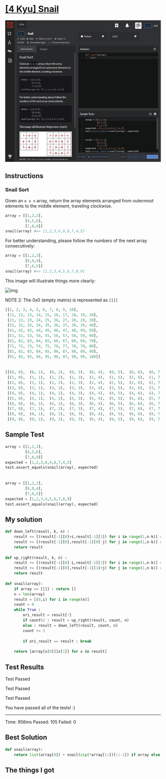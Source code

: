 # [[4 Kyu] Snail](https://www.codewars.com/kata/521c2db8ddc89b9b7a0000c1/train/python)

![image](./Problem.png)


## Instructions

### Snail Sort

Given an `n x n` array, return the array elements arranged from outermost elements to the middle element,   traveling clockwise.  

```python
array = [[1,2,3],
         [4,5,6],
         [7,8,9]]
snail(array) #=> [1,2,3,6,9,8,7,4,5]
```

For better understanding, please follow the numbers of the next array consecutively:  

```python
array = [[1,2,3],
         [8,9,4],
         [7,6,5]]
snail(array) #=> [1,2,3,4,5,6,7,8,9]
```

This image will illustrate things more clearly:  

![img](http://www.haan.lu/files/2513/8347/2456/snail.png)

NOTE 2: The 0x0 (empty matrix) is represented as `[[]]`  

```python
[[1, 2, 3, 4, 5, 6, 7, 8, 9, 10],
 [11, 12, 13, 14, 15, 16, 17, 18, 19, 20],
 [21, 22, 23, 24, 25, 26, 27, 28, 29, 30],
 [31, 32, 33, 34, 35, 36, 37, 38, 39, 40],
 [41, 42, 43, 44, 45, 46, 47, 48, 49, 50],
 [51, 52, 53, 54, 55, 56, 57, 58, 59, 60],
 [61, 62, 63, 64, 65, 66, 67, 68, 69, 70],
 [71, 72, 73, 74, 75, 76, 77, 78, 79, 80],
 [81, 82, 83, 84, 85, 86, 87, 88, 89, 90],
 [91, 92, 93, 94, 95, 96, 97, 98, 99, 100]]


[[(0, 0),  (0, 1),  (0, 2),  (0, 3),  (0, 4),  (0, 5),  (0, 6),  (0, 7),  (0, 8),  (0, 9)],
 [(1, 0),  (1, 1),  (1, 2),  (1, 3),  (1, 4),  (1, 5),  (1, 6),  (1, 7),  (1, 8),  (1, 9)],
 [(2, 0),  (2, 1),  (2, 2),  (2, 3),  (2, 4),  (2, 5),  (2, 6),  (2, 7),  (2, 8),  (2, 9)],
 [(3, 0),  (3, 1),  (3, 2),  (3, 3),  (3, 4),  (3, 5),  (3, 6),  (3, 7),  (3, 8),  (3, 9)],
 [(4, 0),  (4, 1),  (4, 2),  (4, 3),  (4, 4),  (4, 5),  (4, 6),  (4, 7),  (4, 8),  (4, 9)],
 [(5, 0),  (5, 1),  (5, 2),  (5, 3),  (5, 4),  (5, 5),  (5, 6),  (5, 7),  (5, 8),  (5, 9)],
 [(6, 0),  (6, 1),  (6, 2),  (6, 3),  (6, 4),  (6, 5),  (6, 6),  (6, 7),  (6, 8),  (6, 9)],
 [(7, 0),  (7, 1),  (7, 2),  (7, 3),  (7, 4),  (7, 5),  (7, 6),  (7, 7),  (7, 8),  (7, 9)],
 [(8, 0),  (8, 1),  (8, 2),  (8, 3),  (8, 4),  (8, 5),  (8, 6),  (8, 7),  (8, 8),  (8, 9)],
 [(9, 0),  (9, 1),  (9, 2),  (9, 3),  (9, 4),  (9, 5),  (9, 6),  (9, 7),  (9, 8),  (9, 9)]]
```







## Sample Test

```python
array = [[1,2,3],
         [4,5,6],
         [7,8,9]]
expected = [1,2,3,6,9,8,7,4,5]
test.assert_equals(snail(array), expected)


array = [[1,2,3],
         [8,9,4],
         [7,6,5]]
expected = [1,2,3,4,5,6,7,8,9]
test.assert_equals(snail(array), expected)
```



## My solution

```python
def down_left(result, k, n) :
    result += [(result[-1][0]+i,result[-1][1]) for i in range(1,n-k)] # Down
    result += [(result[-1][0],result[-1][0]-j) for j in range(1,n-k)] # Left
    return result

def up_right(result, k, n) :
    result += [(result[-1][0]-i,result[-1][1]) for i in range(1,n-k)] # Up
    result += [(result[-1][0],result[-1][1]+j) for j in range(1,n-k)] # Right
    return result

def snail(array):
    if array == [[]] : return []
    n = len(array)
    result = [(0,i) for i in range(n)]
    count = 0
    while True :
        ori_result = result[:]
        if count%2 : result = up_right(result, count, n)
        else : result = down_left(result, count, n)
        count += 1
        
        if ori_result == result : break
            
    return [array[x[0]][x[1]] for x in result]
```



## Test Results

Test Passed

Test Passed

Test Passed

You have passed all of the tests! :)

---------

Time: 956ms Passed: 105 Failed: 0



## Best Solution

```python
def snail(array):
    return list(array[0]) + snail(zip(*array[1:])[::-1]) if array else []
```



## The things I got


